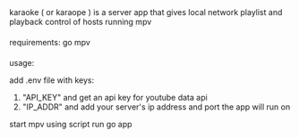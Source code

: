 ##
karaoke ( or karaope ) is a server app that gives local network playlist and playback control of hosts running mpv

####
requirements:
go
mpv

####
usage:

add .env file with keys:
1. "API_KEY" and get an api key for youtube data api
2. "IP_ADDR" and add your server's ip address and port the app will run on

start mpv using script
run go app

